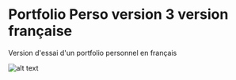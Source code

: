 # Portfolio Perso version 3 version française

 Version d'essai d'un portfolio personnel en français

![alt text](<Jerome.Talbot | PortfolioFr.jpg>)

